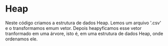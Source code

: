 # Heap

Neste código criamos a estrutura de dados Heap. Lemos um arquivo '.csv' e o transformamos emum vetor. Depois heapyficamos esse vetor tranformado em uma árvore, isto é, em uma estrutura de dados Heap, onde ordenamos ele.
